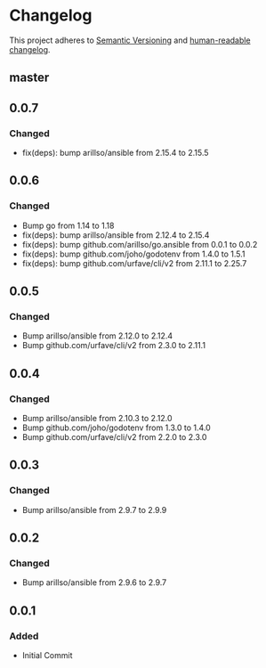 # Changelog

This project adheres to [Semantic Versioning](https://semver.org/spec/v2.0.0.html)
and [human-readable changelog](https://keepachangelog.com/en/1.0.0/).

## master

## 0.0.7

### Changed

- fix(deps): bump arillso/ansible from 2.15.4 to 2.15.5

## 0.0.6

### Changed

- Bump go from 1.14 to 1.18
- fix(deps): bump arillso/ansible from 2.12.4 to 2.15.4
- fix(deps): bump github.com/arillso/go.ansible from 0.0.1 to 0.0.2
- fix(deps): bump github.com/joho/godotenv from 1.4.0 to 1.5.1
- fix(deps): bump github.com/urfave/cli/v2 from 2.11.1 to 2.25.7

## 0.0.5

### Changed

- Bump arillso/ansible from 2.12.0 to 2.12.4
- Bump github.com/urfave/cli/v2 from 2.3.0 to 2.11.1

## 0.0.4

### Changed

- Bump arillso/ansible from 2.10.3 to 2.12.0
- Bump github.com/joho/godotenv from 1.3.0 to 1.4.0
- Bump github.com/urfave/cli/v2 from 2.2.0 to 2.3.0

## 0.0.3

### Changed

- Bump arillso/ansible from 2.9.7 to 2.9.9

## 0.0.2

### Changed

- Bump arillso/ansible from 2.9.6 to 2.9.7

## 0.0.1

### Added

- Initial Commit
